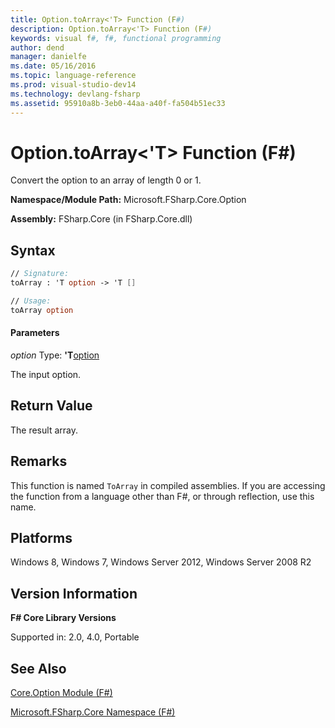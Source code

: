 ```yaml
---
title: Option.toArray<'T> Function (F#)
description: Option.toArray<'T> Function (F#)
keywords: visual f#, f#, functional programming
author: dend
manager: danielfe
ms.date: 05/16/2016
ms.topic: language-reference
ms.prod: visual-studio-dev14
ms.technology: devlang-fsharp
ms.assetid: 95910a8b-3eb0-44aa-a40f-fa504b51ec33
---
```


# Option.toArray<'T> Function (F#)

Convert the option to an array of length 0 or 1.

**Namespace/Module Path:** Microsoft.FSharp.Core.Option

**Assembly:** FSharp.Core (in FSharp.Core.dll)


## Syntax

```fsharp
// Signature:
toArray : 'T option -> 'T []

// Usage:
toArray option
```

#### Parameters
*option*
Type: **'T**[option](https://msdn.microsoft.com/library/b08add48-34bf-4410-80a1-ef6a8daddc58)


The input option.

## Return Value

The result array.
## Remarks

This function is named `ToArray` in compiled assemblies. If you are accessing the function from a language other than F#, or through reflection, use this name.


## Platforms
Windows 8, Windows 7, Windows Server 2012, Windows Server 2008 R2


## Version Information
**F# Core Library Versions**

Supported in: 2.0, 4.0, Portable

## See Also
[Core.Option Module &#40;F&#35;&#41;](Core.Option-Module-%5BFSharp%5D.md)

[Microsoft.FSharp.Core Namespace &#40;F&#35;&#41;](Microsoft.FSharp.Core-Namespace-%5BFSharp%5D.md)
